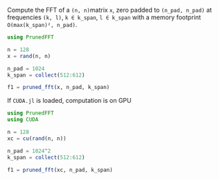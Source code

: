 Compute the FFT of a `(n, n)`matrix `x`, zero padded to `(n_pad, n_pad)`
at frequencies `(k, l)`, `k ∈ k_span`, `l ∈ k_span` with a memory footprint `O(max(k_span)², n_pad)`.

```julia
using PrunedFFT

n = 128
x = rand(n, n)

n_pad = 1024
k_span = collect(512:612)

f1 = pruned_fft(x, n_pad, k_span)
```

If `CUDA.jl` is loaded, computation is on GPU
```julia
using PrunedFFT
using CUDA

n = 128
xc = cu(rand(n, n))

n_pad = 1024^2
k_span = collect(512:612)

f1 = pruned_fft(xc, n_pad, k_span)
```

